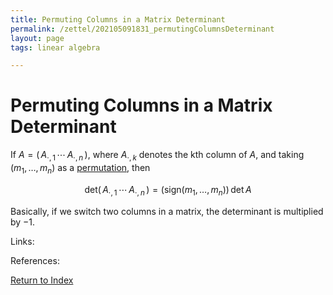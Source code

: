 ```yaml
---
title: Permuting Columns in a Matrix Determinant
permalink: /zettel/202105091831_permutingColumnsDeterminant
layout: page
tags: linear algebra

---
```

# Permuting Columns in a Matrix Determinant

If $A = (\, A_{\cdot, 1} \, \cdots \, A_{\cdot, n} \, )$, where $A_{\cdot, k}$ denotes the kth column of $A$, and taking 
$(m_1, \ldots, m_n)$ as a [permutation](202105091800_permutationDefinition), then

$$
\textrm{det} (\, A_{\cdot, 1} \, \cdots \, A_{\cdot, n} \, ) = \big( \textrm{sign}(m_1, \ldots, m_n) \big) \, \textrm{det} \, A
$$

Basically, if we switch two columns in a matrix, the determinant is multiplied by $-1$.

Links: 

References: 

[Return to Index](index)